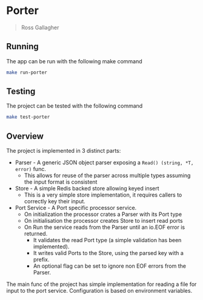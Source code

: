 # Porter
> Ross Gallagher

## Running 
The app can be run with the following make command

```bash
make run-porter
```

## Testing
The project can be tested with the following command

```bash
make test-porter
```

## Overview
The project is implemented in 3 distinct parts:

* Parser - A generic JSON object parser exposing a `Read() (string, *T, error)` func.
  * This allows for reuse of the parser across multiple types assuming the input format is consistent 
* Store -  A simple Redis backed store allowing keyed insert
  * This is a very simple store implementation, it requires callers to correctly key their input.
* Port Service - A Port specific processor service. 
  * On initialization the processor crates a Parser with its Port type
  * On initialisation the processor creates Store to insert read ports
  * On Run the service reads from the Parser until an io.EOF error is returned.
    * It validates the read Port type (a simple validation has been implemented).
    * It writes valid Ports to the Store, using the parsed key with a prefix.
    * An optional flag can be set to ignore non EOF errors from the Parser.

The main func of the project has simple implementation for reading a file for input to the port service.
Configuration is based on environment variables.